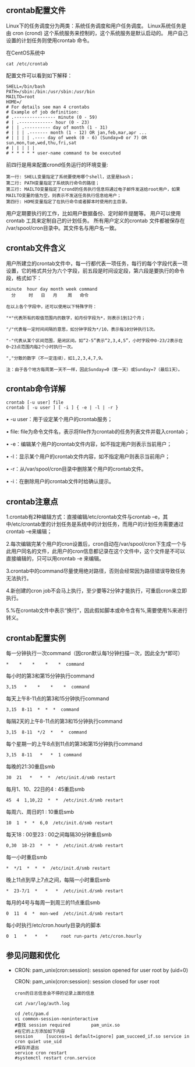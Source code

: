 ## crontab配置文件
Linux下的任务调度分为两类：系统任务调度和用户任务调度。
Linux系统任务是由 cron (crond) 这个系统服务来控制的，这个系统服务是默认启动的。
用户自己设置的计划任务则使用crontab 命令。

在CentOS系统中

    cat /etc/crontab
    
配置文件可以看到如下解释：

	SHELL=/bin/bash
	PATH=/sbin:/bin:/usr/sbin:/usr/bin
	MAILTO=root
	HOME=/
	# For details see man 4 crontabs
	# Example of job definition:
	# .---------------- minute (0 - 59)
	# | .------------- hour (0 - 23)
	# | | .---------- day of month (1 - 31)
	# | | | .------- month (1 - 12) OR jan,feb,mar,apr ...
	# | | | | .---- day of week (0 - 6) (Sunday=0 or 7) OR sun,mon,tue,wed,thu,fri,sat
	# | | | | |
	# * * * * * user-name command to be executed
	
前四行是用来配置crond任务运行的环境变量:
    
    第一行: SHELL变量指定了系统要使用哪个shell，这里是bash；
    第二行: PATH变量指定了系统执行命令的路径；
    第三行: MAILTO变量指定了crond的任务执行信息将通过电子邮件发送给root用户，如果MAILTO变量的值为空，则表示不发送任务执行信息给用户；
    第四行: HOME变量指定了在执行命令或者脚本时使用的主目录。

用户定期要执行的工作，比如用户数据备份、定时邮件提醒等。
用户可以使用 crontab 工具来定制自己的计划任务。
所有用户定义的crontab 文件都被保存在 /var/spool/cron目录中。其文件名与用户名一致。

## crontab文件含义

用户所建立的crontab文件中，每一行都代表一项任务，每行的每个字段代表一项设置，它的格式共分为六个字段，前五段是时间设定段，第六段是要执行的命令段，格式如下：

    minute  hour day month week command
      分     时   日   月    周   命令
    
    在以上各个字段中，还可以使用以下特殊字符：
    
    "*"代表所有的取值范围内的数字，如月份字段为*，则表示1到12个月；
    
    "/"代表每一定时间间隔的意思，如分钟字段为*/10，表示每10分钟执行1次。
    
    "-"代表从某个区间范围，是闭区间。如“2-5”表示“2,3,4,5”，小时字段中0-23/2表示在0~23点范围内每2个小时执行一次。
    
    ","分散的数字（不一定连续），如1,2,3,4,7,9。
    
    注：由于各个地方每周第一天不一样，因此Sunday=0（第一天）或Sunday=7（最后1天）。


## crontab命令详解


    crontab [-u user] file
    crontab [ -u user ] [ -i ] { -e | -l | -r }
• -u user：用于设定某个用户的crontab服务；

• file: file为命令文件名，表示将file作为crontab的任务列表文件并载入crontab；

• -e：编辑某个用户的crontab文件内容，如不指定用户则表示当前用户；

• -l：显示某个用户的crontab文件内容，如不指定用户则表示当前用户；

• -r：从/var/spool/cron目录中删除某个用户的crontab文件。

• -i：在删除用户的crontab文件时给确认提示。

## crontab注意点


1.crontab有2种编辑方式：直接编辑/etc/crontab文件与crontab –e，其中/etc/crontab里的计划任务是系统中的计划任务，而用户的计划任务需要通过crontab –e来编辑；

2.每次编辑完某个用户的cron设置后，cron自动在/var/spool/cron下生成一个与此用户同名的文件，此用户的cron信息都记录在这个文件中，这个文件是不可以直接编辑的，只可以用crontab -e 来编辑。

3.crontab中的command尽量使用绝对路径，否则会经常因为路径错误导致任务无法执行。

4.新创建的cron job不会马上执行，至少要等2分钟才能执行，可重启cron来立即执行。

5.%在crontab文件中表示“换行”，因此假如脚本或命令含有%,需要使用\%来进行转义。

## crontab配置实例

每一分钟执行一次command（因cron默认每1分钟扫描一次，因此全为*即可）

    *    *    *    *    *  command

每小时的第3和第15分钟执行command

    3,15   *    *    *    *  command

每天上午8-11点的第3和15分钟执行command

    3,15  8-11  *  *  *  command

每隔2天的上午8-11点的第3和15分钟执行command

    3,15  8-11  */2  *   *  command

每个星期一的上午8点到11点的第3和第15分钟执行command

    3,15  8-11   *   *  1 command

每晚的21:30重启smb

    30  21   *   *  *  /etc/init.d/smb restart

每月1、10、22日的4 : 45重启smb

    45  4  1,10,22  *  *  /etc/init.d/smb restart

每周六、周日的1 : 10重启smb

    10  1  *  *  6,0  /etc/init.d/smb restart

每天18 : 00至23 : 00之间每隔30分钟重启smb

    0,30  18-23  *  *  *  /etc/init.d/smb restart

每一小时重启smb

    *  */1  *  *  *  /etc/init.d/smb restart

晚上11点到早上7点之间，每隔一小时重启smb

    *  23-7/1  *   *   *  /etc/init.d/smb restart

每月的4号与每周一到周三的11点重启smb

    0  11  4  *  mon-wed  /etc/init.d/smb restart

每小时执行/etc/cron.hourly目录内的脚本

    0  1   *   *   *     root run-parts /etc/cron.hourly

## 参见问题和优化

* CRON: pam_unix(cron:session): session opened for user root by (uid=0)
            
  CRON: pam_unix(cron:session): session closed for user root
  
  `cron的日志信息会不停的记录上面的信息`
  
  `cat /var/log/auth.log`
  ~~~
  cd /etc/pam.d
  vi common-session-noninteractive
  #查找 session required        pam_unix.so
  #在它的上方添加如下内容
  session     [success=1 default=ignore] pam_succeed_if.so service in cron quiet use_uid
  #保存并退出
  service cron restart
  #systemctl restart cron.service
  ~~~